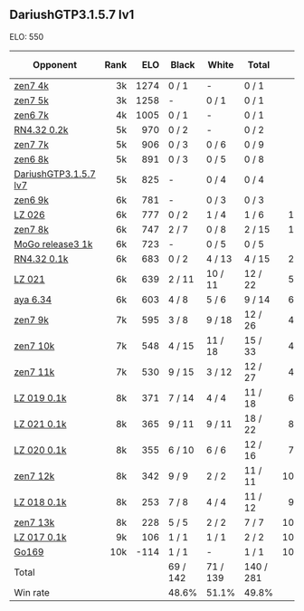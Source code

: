 ## DariushGTP3.1.5.7 lv1 ##

ELO: 550

Opponent | Rank | ELO | Black | White | Total | Win rate
---------|-----:|----:|-------|-------|-------|-------:
[zen7 4k](zen7%204k.md) | 3k | 1274 | 0 / 1 | - | 0 / 1 | 0.0%
[zen7 5k](zen7%205k.md) | 3k | 1258 | - | 0 / 1 | 0 / 1 | 0.0%
[zen6 7k](zen6%207k.md) | 4k | 1005 | 0 / 1 | - | 0 / 1 | 0.0%
[RN4.32 0.2k](RN4.32%200.2k.md) | 5k | 970 | 0 / 2 | - | 0 / 2 | 0.0%
[zen7 7k](zen7%207k.md) | 5k | 906 | 0 / 3 | 0 / 6 | 0 / 9 | 0.0%
[zen6 8k](zen6%208k.md) | 5k | 891 | 0 / 3 | 0 / 5 | 0 / 8 | 0.0%
[DariushGTP3.1.5.7 lv7](DariushGTP3.1.5.7%20lv7.md) | 5k | 825 | - | 0 / 4 | 0 / 4 | 0.0%
[zen6 9k](zen6%209k.md) | 6k | 781 | - | 0 / 3 | 0 / 3 | 0.0%
[LZ 026](LZ%20026.md) | 6k | 777 | 0 / 2 | 1 / 4 | 1 / 6 | 16.7%
[zen7 8k](zen7%208k.md) | 6k | 747 | 2 / 7 | 0 / 8 | 2 / 15 | 13.3%
[MoGo release3 1k](MoGo%20release3%201k.md) | 6k | 723 | - | 0 / 5 | 0 / 5 | 0.0%
[RN4.32 0.1k](RN4.32%200.1k.md) | 6k | 683 | 0 / 2 | 4 / 13 | 4 / 15 | 26.7%
[LZ 021](LZ%20021.md) | 6k | 639 | 2 / 11 | 10 / 11 | 12 / 22 | 54.5%
[aya 6.34](aya%206.34.md) | 6k | 603 | 4 / 8 | 5 / 6 | 9 / 14 | 64.3%
[zen7 9k](zen7%209k.md) | 7k | 595 | 3 / 8 | 9 / 18 | 12 / 26 | 46.2%
[zen7 10k](zen7%2010k.md) | 7k | 548 | 4 / 15 | 11 / 18 | 15 / 33 | 45.5%
[zen7 11k](zen7%2011k.md) | 7k | 530 | 9 / 15 | 3 / 12 | 12 / 27 | 44.4%
[LZ 019 0.1k](LZ%20019%200.1k.md) | 8k | 371 | 7 / 14 | 4 / 4 | 11 / 18 | 61.1%
[LZ 021 0.1k](LZ%20021%200.1k.md) | 8k | 365 | 9 / 11 | 9 / 11 | 18 / 22 | 81.8%
[LZ 020 0.1k](LZ%20020%200.1k.md) | 8k | 355 | 6 / 10 | 6 / 6 | 12 / 16 | 75.0%
[zen7 12k](zen7%2012k.md) | 8k | 342 | 9 / 9 | 2 / 2 | 11 / 11 | 100.0%
[LZ 018 0.1k](LZ%20018%200.1k.md) | 8k | 253 | 7 / 8 | 4 / 4 | 11 / 12 | 91.7%
[zen7 13k](zen7%2013k.md) | 8k | 228 | 5 / 5 | 2 / 2 | 7 / 7 | 100.0%
[LZ 017 0.1k](LZ%20017%200.1k.md) | 9k | 106 | 1 / 1 | 1 / 1 | 2 / 2 | 100.0%
[Go169](Go169.md) | 10k | -114 | 1 / 1 | - | 1 / 1 | 100.0%
Total | | | 69 / 142 | 71 / 139 | 140 / 281 | 
Win rate| | | 48.6% | 51.1% | 49.8% | 
